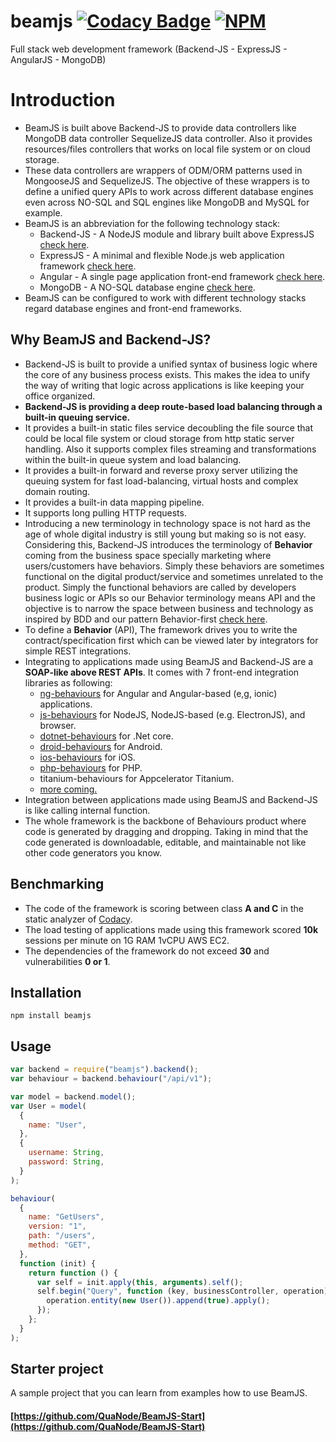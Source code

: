 # beamjs [![Codacy Badge](https://api.codacy.com/project/badge/Grade/518c2b67f61142ca833c75c6c07ccd43)](https://www.codacy.com/project/quanode/beamjs/dashboard?utm_source=github.com&utm_medium=referral&utm_content=QuaNode/beamjs&utm_campaign=Badge_Grade_Dashboard) [![NPM](https://nodei.co/npm/beamjs.png)](https://npmjs.org/package/beamjs)

Full stack web development framework (Backend-JS - ExpressJS - AngularJS - MongoDB)

# Introduction

- BeamJS is built above Backend-JS to provide data controllers like MongoDB data controller SequelizeJS data controller. Also it provides resources/files controllers that works on local file system or on cloud storage.
- These data controllers are wrappers of ODM/ORM patterns used in MongooseJS and SequelizeJS. The objective of these wrappers is to define a unified query APIs to work across different database engines even across NO-SQL and SQL engines like MongoDB and MySQL for example.
- BeamJS is an abbreviation for the following technology stack:
  - Backend-JS - A NodeJS module and library built above ExpressJS [check here](https://github.com/quaNode/Backend-JS).
  - ExpressJS - A minimal and flexible Node.js web application framework [check here](https://github.com/expressjs/expressjs.com).
  - Angular - A single page application front-end framework [check here](https://github.com/angular/angular).
  - MongoDB - A NO-SQL database engine [check here](https://github.com/mongodb/mongo).
- BeamJS can be configured to work with different technology stacks regard database engines and front-end frameworks.

## Why BeamJS and Backend-JS?

- Backend-JS is built to provide a unified syntax of business logic where the core of any business process exists. This makes the idea to unify the way of writing that logic across applications is like keeping your office organized.
- **Backend-JS is providing a deep route-based load balancing through a built-in queuing service.**
- It provides a built-in static files service decoubling the file source that could be local file system or cloud storage from http static server handling. Also it supports complex files streaming and transformations within the built-in queue system and load balancing.
- It provides a built-in forward and reverse proxy server utilizing the queuing system for fast load-balancing, virtual hosts and complex domain routing. 
- It provides a built-in data mapping pipeline.
- It supports long pulling HTTP requests.
- Introducing a new terminology in technology space is not hard as the age of whole digital industry is still young but making so is not easy. Considering this, Backend-JS introduces the terminology of **Behavior** coming from the business space specially marketing where users/customers have behaviors. Simply these behaviors are sometimes functional on the digital product/service and sometimes unrelated to the product. Simply the functional behaviors are called by developers business logic or APIs so our Behavior terminology means API and the objective is to narrow the space between business and technology as inspired by BDD and our pattern Behavior-first [check here](https://github.com/QuaNode/Backend-JS/wiki/Behavior-first-design).
- To define a **Behavior** (API), The framework drives you to write the contract/specification first which can be viewed later by integrators for simple REST integrations.
- Integrating to applications made using BeamJS and Backend-JS are a **SOAP-like above REST APIs**. It comes with 7 front-end integration libraries as following:
  - [ng-behaviours](https://github.com/QuaNode/ng-behaviours) for Angular and Angular-based (e,g, ionic) applications.
  - [js-behaviours](https://github.com/QuaNode/js-behaviours) for NodeJS, NodeJS-based (e.g. ElectronJS), and browser.
  - [dotnet-behaviours](https://github.com/QuaNode/dotnet-behaviours) for .Net core.
  - [droid-behaviours](https://github.com/QuaNode/droid-behaviours) for Android.
  - [ios-behaviours](https://github.com/QuaNode/ios-behaviours) for iOS.
  - [php-behaviours](https://github.com/QuaNode/php-behaviours) for PHP.
  - titanium-behaviours for Appcelerator Titanium.
  - [more coming.](https://github.com/QuaNode)
- Integration between applications made using BeamJS and Backend-JS is like calling internal function.
- The whole framework is the backbone of Behaviours product where code is generated by dragging and dropping. Taking in mind that the code generated is downloadable, editable, and maintainable not like other code generators you know.

## Benchmarking

- The code of the framework is scoring between class **A and C** in the static analyzer of [Codacy](https://github.com/marketplace/codacy).
- The load testing of applications made using this framework scored **10k** sessions per minute on 1G RAM 1vCPU AWS EC2.
- The dependencies of the framework do not exceed **30** and vulnerabilities **0 or 1**.

## Installation

    npm install beamjs

## Usage

```js
var backend = require("beamjs").backend();
var behaviour = backend.behaviour("/api/v1");

var model = backend.model();
var User = model(
  {
    name: "User",
  },
  {
    username: String,
    password: String,
  }
);

behaviour(
  {
    name: "GetUsers",
    version: "1",
    path: "/users",
    method: "GET",
  },
  function (init) {
    return function () {
      var self = init.apply(this, arguments).self();
      self.begin("Query", function (key, businessController, operation) {
        operation.entity(new User()).append(true).apply();
      });
    };
  }
);
```

## Starter project

A sample project that you can learn from examples how to use BeamJS.

#### [https://github.com/QuaNode/BeamJS-Start](https://github.com/QuaNode/BeamJS-Start)

####
